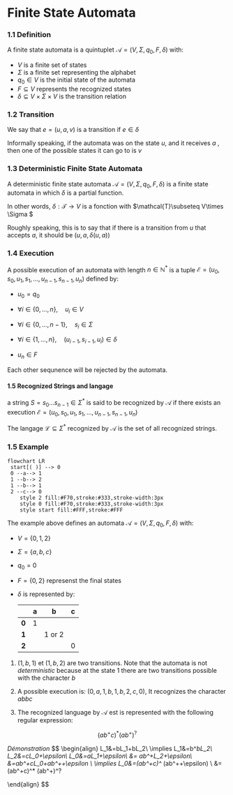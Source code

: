 # Finite State Automata

### 1.1 Definition

A finite state automata is a quintuplet $\mathcal{A}=(V,\Sigma,q_0,F,\delta)$ with:

- $V$ is a finite set of states
- $\Sigma$ is a finite set representing the alphabet
- $q_0\in V$ is the initial state of the automata
- $F \subseteq V$  represents the recognized states
- $\delta \subseteq V\times \Sigma \times V$ is the transition relation

### 1.2 Transition

We say that $e=(u,a,v)$ is a transition if $e\in \delta$  

Informally speaking, if the automata was on the state $u$, and it receives $a$ , then one of the possible states it can go to is $v$

### 1.3 Deterministic Finite State Automata

A deterministic finite state automata $\mathcal{A}=(V,\Sigma,q_0,F,\delta)$ is a finite state automata in which $\delta$ is a partial function.

In other words, $\delta:\mathcal{T}\rightarrow V$ is a fonction with $\mathcal{T}\subseteq V\times \Sigma $

Roughly speaking, this is to say that if there is a transition from $u$ that accepts $a$, it should be $(u,a,\delta(u,a))$

### 1.4 Execution

A possible execution of an automata with length $n\in\mathbb{N}^*$ is a tuple $\mathcal{E}=(u_0,s_0,u_1,s_1,\dots,u_{n-1},s_{n-1},u_n)$ defined by:

- $u_0=q_0$
- $\forall i \in\{0,\dots,n\},\quad u_i\in V$
- $\forall i \in\{0,\dots,n-1\},\quad s_i\in \Sigma$
- $\forall i\in\{1,\dots,n\},\quad (u_{i-1},s_{i-1},u_i)\in \delta$

- $u_n\in F$

Each other sequnence will be rejected by the automata.

#### 1.5 Recognized Strings and langage

a string $S=s_0\dots s_{n-1}\in\Sigma^*$ is said to be recognized by $\mathcal{A}$ if there exists an execution $\mathcal{E}=(u_0,s_0,u_1,s_1,\dots,u_{n-1},s_{n-1},u_n)$

The langage $\mathcal{L}\subseteq \Sigma^*$ recognized by $\mathcal{A}$ is the set of all recognized strings.

### 1.5 Example

```mermaid
flowchart LR
 start[( )] --> 0
 0 --a--> 1
 1 --b--> 2
 1 --b--> 1
 2 --c--> 0
    style 2 fill:#F70,stroke:#333,stroke-width:3px
    style 0 fill:#F70,stroke:#333,stroke-width:3px
    style start fill:#FFF,stroke:#FFF
```

The example above defines an automata $\mathcal{A}=(V,\Sigma,q_0,F,\delta)$ with:

- $V=\{0,1,2\}$

- $\Sigma=\{a,b,c\}$

- $q_0=0$

- $F=\{0,2\}$ represenst the final states

- $\delta$ is represented by:

  |       | a    | b      | c    |
  | ----- | ---- | ------ | ---- |
  | **0** | 1    |        |      |
  | **1** |      | 1 or 2 |      |
  | **2** |      |        | 0    |

1. $(1,b,1)$ et $(1,b,2)$ are two transitions. Note that the automata is not *deterministic* because at the state $1$ there are two transitions possible with the character $b$

2. A possible execution is: $(0,a,1,b,1,b,2,c,0)$, It recognizes the character $abbc$

3. The recognized language by $\mathcal{A}$ est is represented with the following regular expression:

$$
(ab^+c)^* (ab^+)^?
$$

*Démonstration*
$$
\begin{align}
L_1&=bL_1+bL_2\\
\implies L_1&=b^*bL_2\\
L_2&=cL_0+\epsilon\\
L_0&=aL_1+\epsilon\\
&= ab^+L_2+\epsilon\\
&=ab^+cL_0+ab^++\epsilon \\
\implies L_0&=(ab^+c)^* (ab^++\epsilon) \\
&=(ab^+c)^* (ab^+)^?

\end{align}
$$

## 